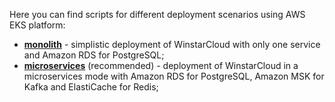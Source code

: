 Here you can find scripts for different deployment scenarios using AWS EKS platform:

- [**monolith**](/docs/user-guide/install/{{docsPrefix}}cluster/aws-monolith-setup/) - simplistic deployment of WinstarCloud with only one service and
  Amazon RDS for PostgreSQL;
- [**microservices**](/docs/user-guide/install/{{docsPrefix}}cluster/aws-microservices-setup/) (recommended) - deployment of WinstarCloud in a microservices mode 
  with Amazon RDS for PostgreSQL, Amazon MSK for Kafka
  and ElastiCache for Redis;